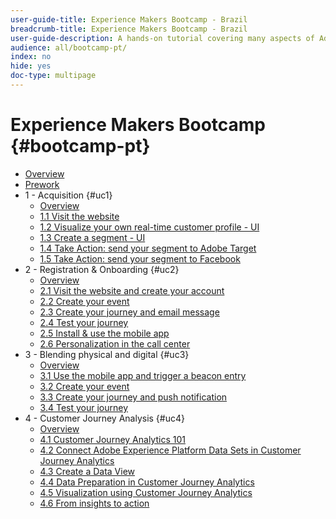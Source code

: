 ```yaml
---
user-guide-title: Experience Makers Bootcamp - Brazil
breadcrumb-title: Experience Makers Bootcamp - Brazil
user-guide-description: A hands-on tutorial covering many aspects of Adobe Experience Platform.
audience: all/bootcamp-pt/
index: no
hide: yes
doc-type: multipage
---
```


# Experience Makers Bootcamp {#bootcamp-pt}

+ [Overview](/help/bootcamp-pt/overview.md)
+ [Prework](/help/bootcamp-pt/prework.md)
+ 1 - Acquisition {#uc1}
  + [Overview](/help/bootcamp-pt/uc/uc1/uc1.md)
  + [1.1 Visit the website](/help/bootcamp-pt/uc/uc1/ex1.md)
  + [1.2 Visualize your own real-time customer profile - UI](/help/bootcamp-pt/uc/uc1/ex2.md)
  + [1.3 Create a segment - UI](/help/bootcamp-pt/uc/uc1/ex3.md)
  + [1.4 Take Action: send your segment to Adobe Target](/help/bootcamp-pt/uc/uc1/ex4.md)
  + [1.5 Take Action: send your segment to Facebook](/help/bootcamp-pt/uc/uc1/ex5.md)
+ 2 - Registration & Onboarding {#uc2}
  + [Overview](/help/bootcamp-pt/uc/uc2/uc2.md)
  + [2.1 Visit the website and create your account](/help/bootcamp-pt/uc/uc2/ex1.md)
  + [2.2 Create your event](/help/bootcamp-pt/uc/uc2/ex2.md)
  + [2.3 Create your journey and email message](/help/bootcamp-pt/uc/uc2/ex3.md)
  + [2.4 Test your journey](/help/bootcamp-pt/uc/uc2/ex4.md) 
  + [2.5 Install & use the mobile app](/help/bootcamp-pt/uc/uc2/ex5.md) 
  + [2.6 Personalization in the call center](/help/bootcamp-pt/uc/uc2/ex6.md) 
+ 3 - Blending physical and digital {#uc3}
  + [Overview](/help/bootcamp-pt/uc/uc3/uc3.md)
  + [3.1 Use the mobile app and trigger a beacon entry](/help/bootcamp-pt/uc/uc3/ex1.md)
  + [3.2 Create your event](/help/bootcamp-pt/uc/uc3/ex2.md)
  + [3.3 Create your journey and push notification](/help/bootcamp-pt/uc/uc3/ex3.md)
  + [3.4 Test your journey](/help/bootcamp-pt/uc/uc3/ex4.md)
+ 4 - Customer Journey Analysis {#uc4}
  + [Overview](/help/bootcamp-pt/uc/uc4/uc4.md)
  + [4.1 Customer Journey Analytics 101](/help/bootcamp-pt/uc/uc4/ex1.md)
  + [4.2 Connect Adobe Experience Platform Data Sets in Customer Journey Analytics](/help/bootcamp-pt/uc/uc4/ex2.md)
  + [4.3 Create a Data View](/help/bootcamp-pt/uc/uc4/ex3.md)
  + [4.4 Data Preparation in Customer Journey Analytics](/help/bootcamp-pt/uc/uc4/ex4.md)
  + [4.5 Visualization using Customer Journey Analytics](/help/bootcamp-pt/uc/uc4/ex5.md)
  + [4.6 From insights to action](/help/bootcamp-pt/uc/uc4/ex6.md)